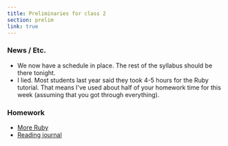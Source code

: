 ```yaml
---
title: Preliminaries for class 2
section: prelim
link: true
---
```

### News / Etc.

* We now have a schedule in place.  The rest of the syllabus should be
  there tonight.
* I lied.  Most students last year said they took 4-5 hours for the
  Ruby tutorial.  That means I've used about half of your homework time
  for this week (assuming that you got through everything).

### Homework

* [More Ruby](../assignments/ruby-intro-continued)
* [Reading journal](../assignments/reading-journal-03)
